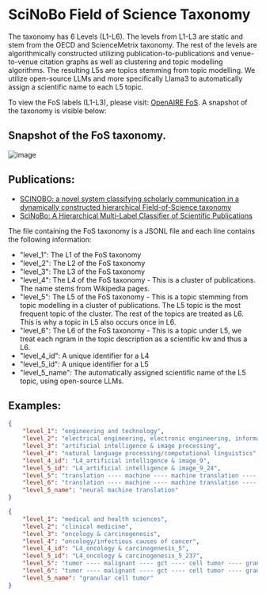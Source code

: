 # SciNoBo Field of Science Taxonomy

The taxonomy has 6 Levels (L1-L6). The levels from L1-L3 are static and stem from the OECD and ScienceMetrix taxonomy. The rest of the levels are algorithmically constructed utilizing publication-to-publications and venue-to-venue citation graphs as well as clustering and topic modelling algorithms. The resulting L5s are topics stemming from topic modelling. We utilize open-source LLMs and more specifically Llama3 to automatically assign a scientific name to each L5 topic. 

To view the FoS labels (L1-L3), please visit: [OpenAIRE FoS](https://explore.openaire.eu/fields-of-science). A snapshot of the taxonomy is visible below:

## Snapshot of the FoS taxonomy.
![image](docs/images/frma-08-1149834-g003.jpg)


## Publications:
- [SCINOBO: a novel system classifying scholarly communication in a dynamically constructed hierarchical Field-of-Science taxonomy](https://www.frontiersin.org/articles/10.3389/frma.2023.1149834/full)
- [SciNoBo: A Hierarchical Multi-Label Classifier of Scientific Publications](https://dl.acm.org/doi/10.1145/3487553.3524677)

The file containing the FoS taxonomy is a JSONL file and each line contains the following information:

- "level_1": The L1 of the FoS taxonomy
- "level_2": The L2 of the FoS taxonomy
- "level_3": The L3 of the FoS taxonomy
- "level_4": The L4 of the FoS taxonomy - This is a cluster of publications. The name stems from Wikipedia pages.
- "level_5": The L5 of the FoS taxonomy - This is a topic stemming from topic modelling in a cluster of publications. The L5 topic is the most frequent topic of the cluster. The rest of the topics are treated as L6. This is why a topic in L5 also occurs once in L6.
- "level_6": The L6 of the FoS taxonomy - This is a topic under L5, we treat each ngram in the topic description as a scientific kw and thus a L6.
- "level_4_id": A unique identifier for a L4
- "level_5_id": A unique identifier for a L5
- "level_5_name": The automatically assigned scientific name of the L5 topic, using open-source LLMs.

## Examples:

```json
{
    "level_1": "engineering and technology", 
    "level_2": "electrical engineering, electronic engineering, information engineering", 
    "level_3": "artificial intelligence & image processing", 
    "level_4": "natural language processing/computational linguistics", 
    "level_4_id": "L4_artificial intelligence & image_9", 
    "level_5_id": "L4_artificial intelligence & image_9_24", 
    "level_5": "translation ---- machine ---- machine translation ---- language ---- neural ---- nmt ---- neural machine translation ---- neural machine ---- base ---- resource", 
    "level_6": "translation ---- machine ---- machine translation ---- language ---- neural ---- nmt ---- neural machine translation ---- neural machine ---- base ---- resource", 
    "level_5_name": "neural machine translation"
}
```

```json
{
    "level_1": "medical and health sciences", 
    "level_2": "clinical medicine", 
    "level_3": "oncology & carcinogenesis", 
    "level_4": "oncology/infectious causes of cancer", 
    "level_4_id": "L4_oncology & carcinogenesis_5", 
    "level_5_id": "L4_oncology & carcinogenesis_5_237", 
    "level_5": "tumor ---- malignant ---- gct ---- cell tumor ---- granular cell tumor ---- cell ---- granular cell ---- granular ---- case ---- patient", 
    "level_6": "tumor ---- malignant ---- gct ---- cell tumor ---- granular cell tumor ---- cell ---- granular cell ---- granular ---- case ---- patient", 
    "level_5_name": "granular cell tumor"
}
```
